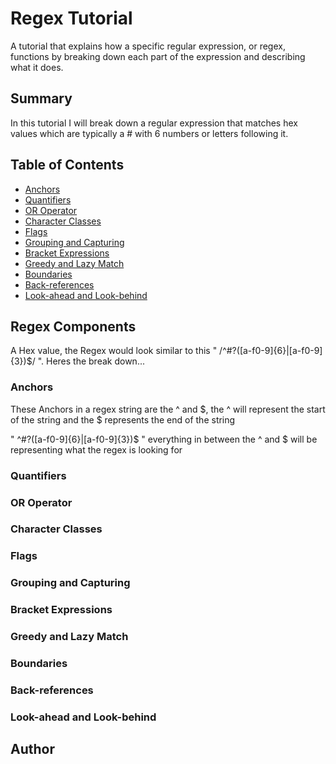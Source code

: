 # Regex Tutorial

A tutorial that explains how a specific regular expression, or regex, functions by breaking down each part of the expression and describing what it does.

## Summary
 In this tutorial I will break down a regular expression that matches hex values which are typically a # with 6 numbers or letters following it.


## Table of Contents

- [Anchors](#anchors)
- [Quantifiers](#quantifiers)
- [OR Operator](#or-operator)
- [Character Classes](#character-classes)
- [Flags](#flags)
- [Grouping and Capturing](#grouping-and-capturing)
- [Bracket Expressions](#bracket-expressions)
- [Greedy and Lazy Match](#greedy-and-lazy-match)
- [Boundaries](#boundaries)
- [Back-references](#back-references)
- [Look-ahead and Look-behind](#look-ahead-and-look-behind)

## Regex Components

A Hex value, the Regex would look similar to this  " /^#?([a-f0-9]{6}|[a-f0-9]{3})$/ ". Heres the break down...

### Anchors

These Anchors in a regex string are the ^ and $, the ^ will represent the start of the string and the $ represents the end of the string

" ^#?([a-f0-9]{6}|[a-f0-9]{3})$ " everything in between the ^ and $ will be representing what the regex is looking for

### Quantifiers



### OR Operator

### Character Classes

### Flags

### Grouping and Capturing

### Bracket Expressions

### Greedy and Lazy Match

### Boundaries

### Back-references

### Look-ahead and Look-behind

## Author


